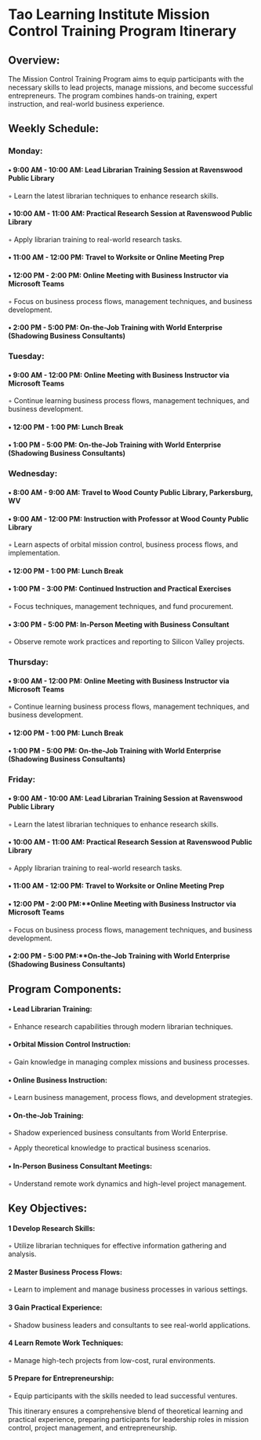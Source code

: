 # Tao Learning Institute Mission Control Training Program Itinerary

## Overview:

The Mission Control Training Program aims to equip participants with the necessary skills to lead projects, manage missions, and become successful entrepreneurs. The program combines hands-on training, expert instruction, and real-world business experience.

## Weekly Schedule:
### Monday:
#### • 9:00 AM - 10:00 AM: Lead Librarian Training Session at Ravenswood Public Library

 ◦ Learn the latest librarian techniques to enhance research skills.

#### • 10:00 AM - 11:00 AM: Practical Research Session at Ravenswood Public Library
 
 ◦ Apply librarian training to real-world research tasks.

#### • 11:00 AM - 12:00 PM: Travel to Worksite or Online Meeting Prep

#### • 12:00 PM - 2:00 PM: Online Meeting with Business Instructor via Microsoft Teams
 
  ◦ Focus on business process flows, management techniques, and business development.

#### • 2:00 PM - 5:00 PM: On-the-Job Training with World Enterprise (Shadowing Business Consultants)
### Tuesday:
#### • 9:00 AM - 12:00 PM: Online Meeting with Business Instructor via Microsoft Teams

  ◦ Continue learning business process flows, management techniques, and business development.

#### • 12:00 PM - 1:00 PM: Lunch Break

#### • 1:00 PM - 5:00 PM: On-the-Job Training with World Enterprise (Shadowing Business Consultants)
### Wednesday:
#### • 8:00 AM - 9:00 AM: Travel to Wood County Public Library, Parkersburg, WV

#### • 9:00 AM - 12:00 PM: Instruction with Professor at Wood County Public Library
 
  ◦ Learn aspects of orbital mission control, business process flows, and implementation.

#### • 12:00 PM - 1:00 PM: Lunch Break

#### • 1:00 PM - 3:00 PM: Continued Instruction and Practical Exercises
 
  ◦ Focus techniques, management techniques, and fund procurement.

#### • 3:00 PM - 5:00 PM: In-Person Meeting with Business Consultant

◦ Observe remote work practices and reporting to Silicon Valley projects.

### Thursday:
#### • 9:00 AM - 12:00 PM: Online Meeting with Business Instructor via Microsoft Teams

◦ Continue learning business process flows, management techniques, and business development.
#### • 12:00 PM - 1:00 PM: Lunch Break

#### • 1:00 PM - 5:00 PM: On-the-Job Training with World Enterprise (Shadowing Business Consultants)

### Friday:

#### • 9:00 AM - 10:00 AM: Lead Librarian Training Session at Ravenswood Public Library

◦ Learn the latest librarian techniques to enhance research skills.

#### • 10:00 AM - 11:00 AM: Practical Research Session at Ravenswood Public Library

◦ Apply librarian training to real-world research tasks.

#### • 11:00 AM - 12:00 PM: Travel to Worksite or Online Meeting Prep

#### • 12:00 PM - 2:00 PM:**Online Meeting with Business Instructor via Microsoft Teams
 
 ◦ Focus on business process flows, management techniques, and business development.

#### • 2:00 PM - 5:00 PM:**On-the-Job Training with World Enterprise (Shadowing Business Consultants)

## Program Components:
#### • Lead Librarian Training:
 
 ◦ Enhance research capabilities through modern librarian techniques.

#### • Orbital Mission Control Instruction:

  ◦ Gain knowledge in managing complex missions and business processes.
#### • Online Business Instruction:

  ◦ Learn business management, process flows, and development strategies.

#### • On-the-Job Training:

  ◦ Shadow experienced business consultants from World Enterprise.
  
  ◦ Apply theoretical knowledge to practical business scenarios.

#### • In-Person Business Consultant Meetings:
  
  ◦ Understand remote work dynamics and high-level project management.

## Key Objectives:
#### 1 Develop Research Skills:

◦ Utilize librarian techniques for effective information gathering and analysis.
#### 2 Master Business Process Flows:

◦ Learn to implement and manage business processes in various settings.
#### 3 Gain Practical Experience:

◦ Shadow business leaders and consultants to see real-world applications.
#### 4 Learn Remote Work Techniques:

◦ Manage high-tech projects from low-cost, rural environments.
#### 5 Prepare for Entrepreneurship:

◦ Equip participants with the skills needed to lead successful ventures.

This itinerary ensures a comprehensive blend of theoretical learning and practical experience, preparing participants for leadership roles in mission control, project management, and entrepreneurship.
